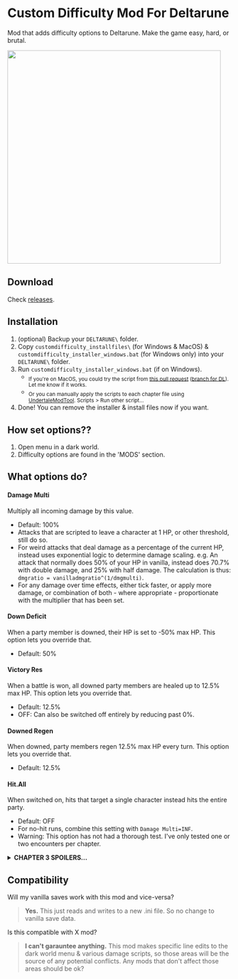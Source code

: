 # Custom Difficulty Mod For Deltarune
Mod that adds difficulty options to Deltarune. Make the game easy, hard, or brutal.

<img src="https://github.com/user-attachments/assets/9a01549b-1ce8-4e94-ad12-e4dc05a860d4" width="480" />

## Download
Check [releases](https://github.com/Emmehehe/CustomDifficultyModForDeltarune/releases).

## Installation
1. (optional) Backup your `DELTARUNE\` folder.
2. Copy `customdifficulty_installfiles\` (for Windows & MacOS) & `customdifficulty_installer_windows.bat` (for Windows only) into your `DELTARUNE\` folder.
3. Run `customdifficulty_installer_windows.bat` (if on Windows).
   - <sub>If you're on MacOS, you could try the script from [this pull request](https://github.com/Emmehehe/CustomDifficultyModForDeltarune/pull/2) ([branch for DL](https://github.com/Emmehehe/CustomDifficultyModForDeltarune/tree/add-installer-for-macos)). Let me know if it works.</sub>
   - <sub>Or you can manually apply the scripts to each chapter file using [UndertaleModTool](https://github.com/UnderminersTeam/UndertaleModTool/releases). Scripts > Run other script...
4. Done! You can remove the installer & install files now if you want.</sub>

## How set options??
1. Open menu in a dark world.
2. Difficulty options are found in the 'MODS' section.

## What options do?
#### Damage Multi
Multiply all incoming damage by this value.
- Default: 100%
- Attacks that are scripted to leave a character at 1 HP, or other threshold, still do so.
- For weird attacks that deal damage as a percentage of the current HP, instead uses exponential logic to determine damage scaling. e.g. An attack that normally does 50% of your HP in vanilla, instead does 70.7% with double damage, and 25% with half damage. The calculation is thus: `dmgratio = vanilladmgratio^(1/dmgmulti)`.
- For any damage over time effects, either tick faster, or apply more damage, or combination of both - where appropriate - proportionate with the multiplier that has been set.

#### Down Deficit
When a party member is downed, their HP is set to -50% max HP. This option lets you override that. 
- Default: 50%

#### Victory Res
When a battle is won, all downed party members are healed up to 12.5% max HP. This option lets you override that.
- Default: 12.5%
- OFF: Can also be switched off entirely by reducing past 0%.

#### Downed Regen
When downed, party members regen 12.5% max HP every turn. This option lets you override that.
- Default: 12.5%

#### Hit.All
When switched on, hits that target a single character instead hits the entire party. 
- Default: OFF
- For no-hit runs, combine this setting with `Damage Multi=INF`.
- Warning: This option has not had a thorough test. I've only tested one or two encounters per chapter.

<details> 
  <summary><strong>CHAPTER 3 SPOILERS...</strong></summary>

  > #### Gameboard Dmg X
  > Multiplier for the damage in the chapter 3 game boards.
  > - Only shows up in the menu in chapter 3.
  > - Default: INHERIT
  > - INHERIT - Can be set to inherit from the 'Damage Multi' setting by reducing past 0%.
  > - Attacks that are scripted to leave a character at 1 HP, or other threshold, still do so.
</details>

## Compatibility
Will my vanilla saves work with this mod and vice-versa?
> **Yes.** This just reads and writes to a new .ini file. So no change to vanilla save data.

Is this compatible with X mod?
> **I can't garauntee anything.** This mod makes specific line edits to the dark world menu & various damage scripts, so those areas will be the source of any potential conflicts. Any mods that don't affect those areas should be ok?
